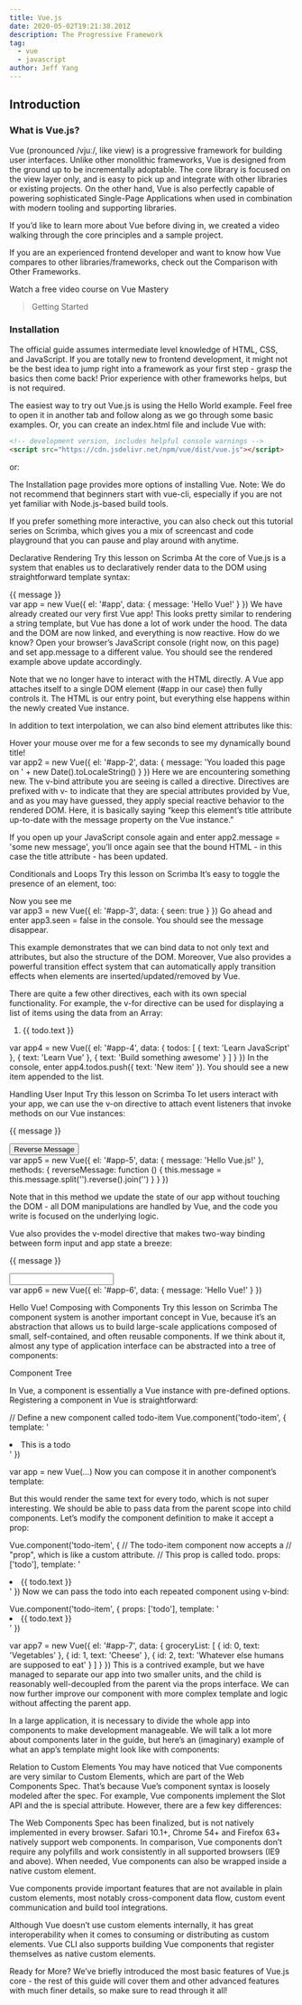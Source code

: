 ```yaml
---
title: Vue.js
date: 2020-05-02T19:21:38.201Z
description: The Progressive Framework
tag:
  - vue
  - javascript
author: Jeff Yang
---
```

## Introduction

### What is Vue.js?

Vue (pronounced /vjuː/, like view) is a progressive framework for building user interfaces. Unlike other monolithic frameworks, Vue is designed from the ground up to be incrementally adoptable. The core library is focused on the view layer only, and is easy to pick up and integrate with other libraries or existing projects. On the other hand, Vue is also perfectly capable of powering sophisticated Single-Page Applications when used in combination with modern tooling and supporting libraries.

If you’d like to learn more about Vue before diving in, we created a video walking through the core principles and a sample project.

If you are an experienced frontend developer and want to know how Vue compares to other libraries/frameworks, check out the Comparison with Other Frameworks.

Watch a free video course on Vue Mastery
>Getting Started

### Installation

The official guide assumes intermediate level knowledge of HTML, CSS, and JavaScript. If you are totally new to frontend development, it might not be the best idea to jump right into a framework as your first step - grasp the basics then come back! Prior experience with other frameworks helps, but is not required.

The easiest way to try out Vue.js is using the Hello World example. Feel free to open it in another tab and follow along as we go through some basic examples. Or, you can create an index.html file and include Vue with:

```html
<!-- development version, includes helpful console warnings -->
<script src="https://cdn.jsdelivr.net/npm/vue/dist/vue.js"></script>
```
or:

<!-- production version, optimized for size and speed -->
<script src="https://cdn.jsdelivr.net/npm/vue"></script>
The Installation page provides more options of installing Vue. Note: We do not recommend that beginners start with vue-cli, especially if you are not yet familiar with Node.js-based build tools.

If you prefer something more interactive, you can also check out this tutorial series on Scrimba, which gives you a mix of screencast and code playground that you can pause and play around with anytime.

Declarative Rendering
Try this lesson on Scrimba
At the core of Vue.js is a system that enables us to declaratively render data to the DOM using straightforward template syntax:

<div id="app">
  {{ message }}
</div>
var app = new Vue({
  el: '#app',
  data: {
    message: 'Hello Vue!'
  }
})
We have already created our very first Vue app! This looks pretty similar to rendering a string template, but Vue has done a lot of work under the hood. The data and the DOM are now linked, and everything is now reactive. How do we know? Open your browser’s JavaScript console (right now, on this page) and set app.message to a different value. You should see the rendered example above update accordingly.

Note that we no longer have to interact with the HTML directly. A Vue app attaches itself to a single DOM element (#app in our case) then fully controls it. The HTML is our entry point, but everything else happens within the newly created Vue instance.

In addition to text interpolation, we can also bind element attributes like this:

<div id="app-2">
  <span v-bind:title="message">
    Hover your mouse over me for a few seconds
    to see my dynamically bound title!
  </span>
</div>
var app2 = new Vue({
  el: '#app-2',
  data: {
    message: 'You loaded this page on ' + new Date().toLocaleString()
  }
})
Here we are encountering something new. The v-bind attribute you are seeing is called a directive. Directives are prefixed with v- to indicate that they are special attributes provided by Vue, and as you may have guessed, they apply special reactive behavior to the rendered DOM. Here, it is basically saying “keep this element’s title attribute up-to-date with the message property on the Vue instance.”

If you open up your JavaScript console again and enter app2.message = 'some new message', you’ll once again see that the bound HTML - in this case the title attribute - has been updated.

Conditionals and Loops
Try this lesson on Scrimba
It’s easy to toggle the presence of an element, too:

<div id="app-3">
  <span v-if="seen">Now you see me</span>
</div>
var app3 = new Vue({
  el: '#app-3',
  data: {
    seen: true
  }
})
Go ahead and enter app3.seen = false in the console. You should see the message disappear.

This example demonstrates that we can bind data to not only text and attributes, but also the structure of the DOM. Moreover, Vue also provides a powerful transition effect system that can automatically apply transition effects when elements are inserted/updated/removed by Vue.

There are quite a few other directives, each with its own special functionality. For example, the v-for directive can be used for displaying a list of items using the data from an Array:

<div id="app-4">
  <ol>
    <li v-for="todo in todos">
      {{ todo.text }}
    </li>
  </ol>
</div>
var app4 = new Vue({
  el: '#app-4',
  data: {
    todos: [
      { text: 'Learn JavaScript' },
      { text: 'Learn Vue' },
      { text: 'Build something awesome' }
    ]
  }
})
In the console, enter app4.todos.push({ text: 'New item' }). You should see a new item appended to the list.

Handling User Input
Try this lesson on Scrimba
To let users interact with your app, we can use the v-on directive to attach event listeners that invoke methods on our Vue instances:

<div id="app-5">
  <p>{{ message }}</p>
  <button v-on:click="reverseMessage">Reverse Message</button>
</div>
var app5 = new Vue({
  el: '#app-5',
  data: {
    message: 'Hello Vue.js!'
  },
  methods: {
    reverseMessage: function () {
      this.message = this.message.split('').reverse().join('')
    }
  }
})

Note that in this method we update the state of our app without touching the DOM - all DOM manipulations are handled by Vue, and the code you write is focused on the underlying logic.

Vue also provides the v-model directive that makes two-way binding between form input and app state a breeze:

<div id="app-6">
  <p>{{ message }}</p>
  <input v-model="message">
</div>
var app6 = new Vue({
  el: '#app-6',
  data: {
    message: 'Hello Vue!'
  }
})

Hello Vue!
Composing with Components
Try this lesson on Scrimba
The component system is another important concept in Vue, because it’s an abstraction that allows us to build large-scale applications composed of small, self-contained, and often reusable components. If we think about it, almost any type of application interface can be abstracted into a tree of components:

Component Tree

In Vue, a component is essentially a Vue instance with pre-defined options. Registering a component in Vue is straightforward:

// Define a new component called todo-item
Vue.component('todo-item', {
  template: '<li>This is a todo</li>'
})

var app = new Vue(...)
Now you can compose it in another component’s template:

<ol>
  <!-- Create an instance of the todo-item component -->
  <todo-item></todo-item>
</ol>
But this would render the same text for every todo, which is not super interesting. We should be able to pass data from the parent scope into child components. Let’s modify the component definition to make it accept a prop:

Vue.component('todo-item', {
  // The todo-item component now accepts a
  // "prop", which is like a custom attribute.
  // This prop is called todo.
  props: ['todo'],
  template: '<li>{{ todo.text }}</li>'
})
Now we can pass the todo into each repeated component using v-bind:

<div id="app-7">
  <ol>
    <!--
      Now we provide each todo-item with the todo object
      it's representing, so that its content can be dynamic.
      We also need to provide each component with a "key",
      which will be explained later.
    -->
    <todo-item
      v-for="item in groceryList"
      v-bind:todo="item"
      v-bind:key="item.id"
    ></todo-item>
  </ol>
</div>
Vue.component('todo-item', {
  props: ['todo'],
  template: '<li>{{ todo.text }}</li>'
})

var app7 = new Vue({
  el: '#app-7',
  data: {
    groceryList: [
      { id: 0, text: 'Vegetables' },
      { id: 1, text: 'Cheese' },
      { id: 2, text: 'Whatever else humans are supposed to eat' }
    ]
  }
})
This is a contrived example, but we have managed to separate our app into two smaller units, and the child is reasonably well-decoupled from the parent via the props interface. We can now further improve our <todo-item> component with more complex template and logic without affecting the parent app.

In a large application, it is necessary to divide the whole app into components to make development manageable. We will talk a lot more about components later in the guide, but here’s an (imaginary) example of what an app’s template might look like with components:

<div id="app">
  <app-nav></app-nav>
  <app-view>
    <app-sidebar></app-sidebar>
    <app-content></app-content>
  </app-view>
</div>
Relation to Custom Elements
You may have noticed that Vue components are very similar to Custom Elements, which are part of the Web Components Spec. That’s because Vue’s component syntax is loosely modeled after the spec. For example, Vue components implement the Slot API and the is special attribute. However, there are a few key differences:

The Web Components Spec has been finalized, but is not natively implemented in every browser. Safari 10.1+, Chrome 54+ and Firefox 63+ natively support web components. In comparison, Vue components don’t require any polyfills and work consistently in all supported browsers (IE9 and above). When needed, Vue components can also be wrapped inside a native custom element.

Vue components provide important features that are not available in plain custom elements, most notably cross-component data flow, custom event communication and build tool integrations.

Although Vue doesn’t use custom elements internally, it has great interoperability when it comes to consuming or distributing as custom elements. Vue CLI also supports building Vue components that register themselves as native custom elements.

Ready for More?
We’ve briefly introduced the most basic features of Vue.js core - the rest of this guide will cover them and other advanced features with much finer details, so make sure to read through it all!